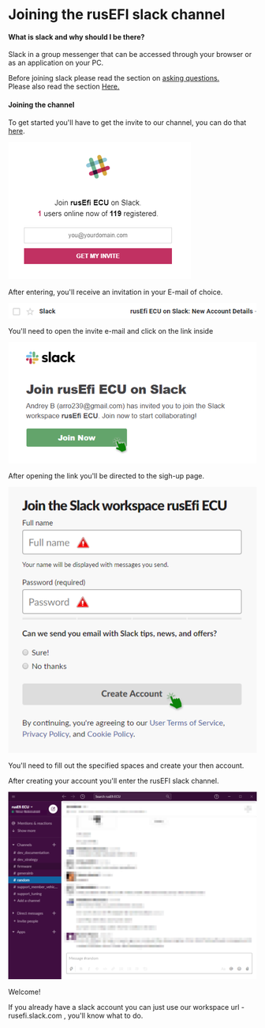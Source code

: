 # Joining the rusEFI slack channel

#### What is slack and why should I be there?

Slack in a group messenger that can be accessed through your browser or as an application on your PC. 

Before joining slack please read the section on [asking questions.](HOWTO-ask-questions)  
Please also read the section [Here.](D-is-for-DISTRACTION)

#### Joining the channel

To get started you'll have to get the invite to our channel, you can do that [here](https://rusefi.com/slack/).

![invite](FAQ/images/HOWTO_join_rusEFI_slack_channel/slack_channel_invite.png) 

After entering, you'll receive an invitation in your E-mail of choice.

![email](FAQ/images/HOWTO_join_rusEFI_slack_channel/slack_invite_email.png)

You'll need to open the invite e-mail and click on the link inside

![link](FAQ/images/HOWTO_join_rusEFI_slack_channel/slack_invite_link.png)

After opening the link you'll be directed to the sigh-up page.

![account](FAQ/images/HOWTO_join_rusEFI_slack_channel/slack_invite_account.png)

You'll need to fill out the specified spaces and create your then account.

After creating your account you'll enter the rusEFI slack channel.

![channel](FAQ/images/HOWTO_join_rusEFI_slack_channel/slack_channel_channel.png)

Welcome!

If you already have a slack account you can just use our workspace url - rusefi.slack.com , you'll know what to do.
